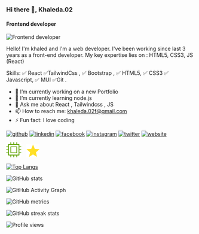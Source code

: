 ### Hi there 👋, Khaleda.02
#### Frontend developer
![Frontend developer](https://pbs.twimg.com/profile_banners/1459508584606220288/1656260627/600x200)

Hello! I'm khaled and I'm a web developer. I've been working since last 3 years as a front-end developer. My key expertise lies on : HTML5, CSS3, JS (React)

Skills: ✅ React  ✅TailwindCss , ✅ Bootstrap , ✅ HTML5, ✅ CSS3 ✅ Javascript, ✅ MUI ✅Git .

- 🔭 I’m currently working on a new Portfolio  
- 🌱 I’m currently learning node.js 
- 💬 Ask me about React , Tailwindcss , JS 
- 📫 How to reach me: khaleda.02f@gmail.com 
- ⚡ Fun fact: I love coding  


[<img src='https://cdn.jsdelivr.net/npm/simple-icons@3.0.1/icons/github.svg' alt='github' height='40'>](https://github.com/https://github.com/khaleda-02)  [<img src='https://cdn.jsdelivr.net/npm/simple-icons@3.0.1/icons/linkedin.svg' alt='linkedin' height='40'>](https://www.linkedin.com/in/https://www.linkedin.com/in/khaled-elkhalili-656326244//)  [<img src='https://cdn.jsdelivr.net/npm/simple-icons@3.0.1/icons/facebook.svg' alt='facebook' height='40'>](https://www.facebook.com/https://www.facebook.com/khaledkhalili179405)  [<img src='https://cdn.jsdelivr.net/npm/simple-icons@3.0.1/icons/instagram.svg' alt='instagram' height='40'>](https://www.instagram.com/https://www.instagram.com/khaleda.02//)  [<img src='https://cdn.jsdelivr.net/npm/simple-icons@3.0.1/icons/twitter.svg' alt='twitter' height='40'>](https://twitter.com/https://twitter.com/khaleda_02)  [<img src='https://cdn.jsdelivr.net/npm/simple-icons@3.0.1/icons/icloud.svg' alt='website' height='40'>](https://khaledayman-myportfilio.netlify.app)  

<a href='https://docs.github.com/en/developers'><img src='https://raw.githubusercontent.com/acervenky/animated-github-badges/master/assets/devbadge.gif' width='40' height='40'></a> <a href='https://stars.github.com/'><img src='https://raw.githubusercontent.com/acervenky/animated-github-badges/master/assets/starbadge.gif' width='35' height='35'></a> 

[![Top Langs](https://github-readme-stats.vercel.app/api/top-langs/?username=https://github.com/khaleda-02)](https://github.com/anuraghazra/github-readme-stats)

![GitHub stats](https://github-readme-stats.vercel.app/api?username=https://github.com/khaleda-02&show_icons=true)  

![GitHub Activity Graph](https://activity-graph.herokuapp.com/graph?username=https://github.com/khaleda-02)  

![GitHub metrics](https://metrics.lecoq.io/https://github.com/khaleda-02)  

![GitHub streak stats](https://github-readme-streak-stats.herokuapp.com/?user=https://github.com/khaleda-02)  

![Profile views](https://gpvc.arturio.dev/https://github.com/khaleda-02)  
